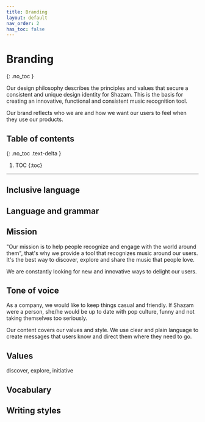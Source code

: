 ```yaml
---
title: Branding
layout: default
nav_order: 2
has_toc: false
---
```


# Branding
{: .no_toc }

Our design philosophy describes the principles and values that secure a consistent and unique design identity for Shazam. This is the basis for creating an innovative, functional and consistent music recognition tool.

Our brand reflects who we are and how we want our users to feel when they use our products.

## Table of contents
{: .no_toc .text-delta }

1. TOC
{:toc}

---

## Inclusive language

## Language and grammar

## Mission

"Our mission is to help people recognize and engage with the world around them", that's why we provide a tool that recognizes music around our users. It's the best way to discover, explore and share the music that people love.

We are constantly looking for new and innovative ways to delight our users.

## Tone of voice

As a company, we would like to keep things casual and friendly. If Shazam were a person, she/he would be up to date with pop culture, funny and not taking themselves too seriously.

Our content covers our values and style. We use clear and plain language to create messages that users know and direct them where they need to go.

## Values

discover, explore, initiative

## Vocabulary

## Writing styles